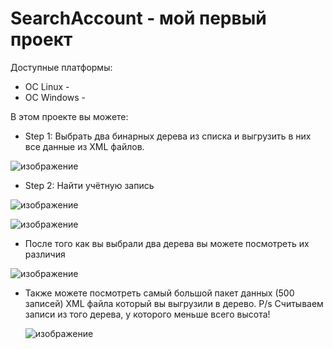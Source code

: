 # SearchAccount - мой первый проект
Доступные платформы:

- OC Linux -
- OC Windows - 

В этом проекте вы можете:

- Step 1: Выбрать два бинарных дерева из списка и выгрузить в них все данные из XML файлов.

 ![изображение](https://user-images.githubusercontent.com/100667839/217523286-edd684be-a52e-428e-905c-e2babad89892.png)

- Step 2: Найти учётную запись

 ![изображение](https://user-images.githubusercontent.com/100667839/217522818-b7e978d6-5271-4ea8-9939-1c48a5b39666.png)
 
 ![изображение](https://user-images.githubusercontent.com/100667839/217523708-9b918b45-247b-47b4-977a-acffc8f1eaa0.png)

- После того как вы выбрали два дерева вы можете посмотреть их различия 

 ![изображение](https://user-images.githubusercontent.com/100667839/217524019-457cce83-3c09-4ab2-a1ff-1905439b41d0.png)

- Также можете посмотреть самый большой пакет данных (500 записей) XML файла который вы выгрузили в дерево.
  P/s Считываем записи из того дерева, у которого меньше всего высота!
  
  ![изображение](https://user-images.githubusercontent.com/100667839/217525589-4585c9d8-d0d7-46ef-8c4a-5e27ab766388.png)

  
  
